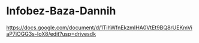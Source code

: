 # Infobez-Baza-Dannih
https://docs.google.com/document/d/1TihWfnEkzmIHA0VtEt9BQ8rUEKmViaP7iOGG3s-IoX8/edit?usp=drivesdk
